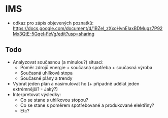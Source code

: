 # IMS
* odkaz pro zápis objevených poznatků: https://docs.google.com/document/d/1BZel_zXxoHvnEIaxBDMugz7P92Mx3QtE-5Gqel-FeVg/edit?usp=sharing
## Todo
* Analyzovat současnou (a minulou?) situaci:
    * Poměr zdrojů energie + současná spotřeba + současná výroba
    * Současná uhlíková stopa
    * Současné plány a trendy
* Vybrat jeden plán a nasimulovat ho (+ případně udělat jeden extrémnější? - Jaký?)
* Interpretovat výsledky: 
    * Co se stane s uhlíkovou stopou?
    * Co se stane s poměrem spotřebované a produkované elektřiny?
    * Etc? 

